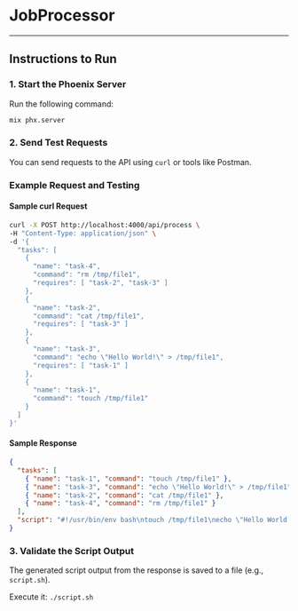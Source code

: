 # JobProcessor
---

## Instructions to Run

### 1. Start the Phoenix Server
Run the following command:
```bash
mix phx.server
```

### 2. Send Test Requests
You can send requests to the API using `curl` or tools like Postman.

### Example Request and Testing

#### Sample curl Request
```bash
curl -X POST http://localhost:4000/api/process \
-H "Content-Type: application/json" \
-d '{
  "tasks": [
    {
      "name": "task-4",
      "command": "rm /tmp/file1",
      "requires": [ "task-2", "task-3" ]
    },
    {
      "name": "task-2",
      "command": "cat /tmp/file1",
      "requires": [ "task-3" ]
    },
    {
      "name": "task-3",
      "command": "echo \"Hello World!\" > /tmp/file1",
      "requires": [ "task-1" ]
    },
    {
      "name": "task-1",
      "command": "touch /tmp/file1"
    }
  ]
}'
```

#### Sample Response
```json
{
  "tasks": [
    { "name": "task-1", "command": "touch /tmp/file1" },
    { "name": "task-3", "command": "echo \"Hello World!\" > /tmp/file1" },
    { "name": "task-2", "command": "cat /tmp/file1" },
    { "name": "task-4", "command": "rm /tmp/file1" }
  ],
  "script": "#!/usr/bin/env bash\ntouch /tmp/file1\necho \"Hello World!\" > /tmp/file1\ncat /tmp/file1\nrm /tmp/file1\n"
}
```

### 3. Validate the Script Output
The generated script output from the response is saved to a file (e.g., `script.sh`).

Execute it:
`./script.sh`

